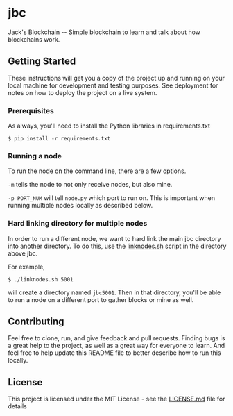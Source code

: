 # jbc
Jack's Blockchain -- Simple blockchain to learn and talk about how blockchains work.

## Getting Started

These instructions will get you a copy of the project up and running on your local machine for development and testing purposes. See deployment for notes on how to deploy the project on a live system.

### Prerequisites

As always, you'll need to install the Python libraries in requirements.txt

```
$ pip install -r requirements.txt
```

### Running a node

To run the node on the command line, there are a few options.

`-m` tells the node to not only receive nodes, but also mine.

`-p PORT_NUM` will tell `node.py` which port to run on. This is important when running multiple nodes locally as described below.

### Hard linking directory for multiple nodes

In order to run a different node, we want to hard link the main jbc directory into another directory. To do this, use the [linknodes.sh](https://gist.github.com/jackschultz/5bdc628739c9ceae9ec96fadf9ed8557) script in the directory above jbc.

For example,

```
$ ./linknodes.sh 5001
```

will create a directory named `jbc5001`. Then in that directory, you'll be able to run a node on a different port to gather blocks or mine as well.

## Contributing

Feel free to clone, run, and give feedback and pull requests. Finding bugs is a great help to the project, as well as a great way for everyone to learn. And feel free to help update this README file to better describe how to run this locally.

## License

This project is licensed under the MIT License - see the [LICENSE.md](LICENSE.md) file for details
